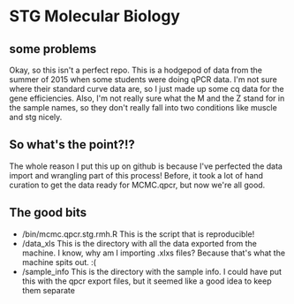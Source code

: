 # STG Molecular Biology

## some problems
Okay, so this isn't a perfect repo. This is a hodgepod of data from the summer of 2015 when some students were doing qPCR data.
I'm not sure where their standard curve data are, so I just made up some cq data for the gene efficiencies. 
Also, I'm not really sure what the M and the Z stand for in the sample names, so they don't really fall into two conditions like muscle and stg nicely.

## So what's the point?!?
The whole reason I put this up on github is because I've perfected the data import and wrangling part of this process! Before, it took a lot of hand curation to get the data ready for MCMC.qpcr, but now we're all good.

## The good bits
- /bin/mcmc.qpcr.stg.rmh.R This is the script that is reproducible!
- /data_xls This is the directory with all the data exported from the machine. I know, why am I importing .xlxs files? Because that's what the machine spits out. :(
- /sample_info This is the directory with the sample info. I could have put this with the qpcr export files, but it seemed like a good idea to keep them separate

 

